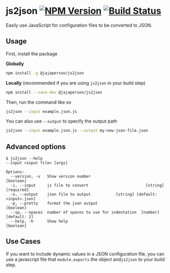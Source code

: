 # js2json [![NPM Version](https://img.shields.io/npm/v/@jajaperson/js2json.svg)](https://www.npmjs.com/package/@jajaperson/js2json) [![Build Status](https://travis-ci.com/jajaperson/js2json.svg?branch=master)](https://travis-ci.com/jajaperson/js2json)
Easily use JavaScript for configuration files to be converted to JSON.

## Usage
First, install the package

**Globally**
```sh
npm install -g @jajaperson/js2json
```
**Locally**
(recommended if you are using `js2json` in your build step)
```sh
npm install --save-dev @jajaperson/js2json
```

Then, run the command like so

```sh
js2json --input example.json.js
```

You can also use `--output` to specify the output path

```sh
js2json --input example.json.js --output my-new-json-file.json
```

## Advanced options
```
$ js2json --help
--input <input file> [args]

Options:
  --version, -v   Show version number                                  [boolean]
  -i, --input     js file to convert                         [string] [required]
  -o, --output    json file to output           [string] [default: <input>.json]
  -p, --pretty    format the json output                               [boolean]
  --sp, --spaces  number of spaces to use for indentation  [number] [default: 2]
  --help, -h      Show help                                            [boolean]
```

## Use Cases
If you want to include dynamic values in a JSON configuration file, you can use
a javascript file that `module.exports` the object and`js2json` to your build
step.
